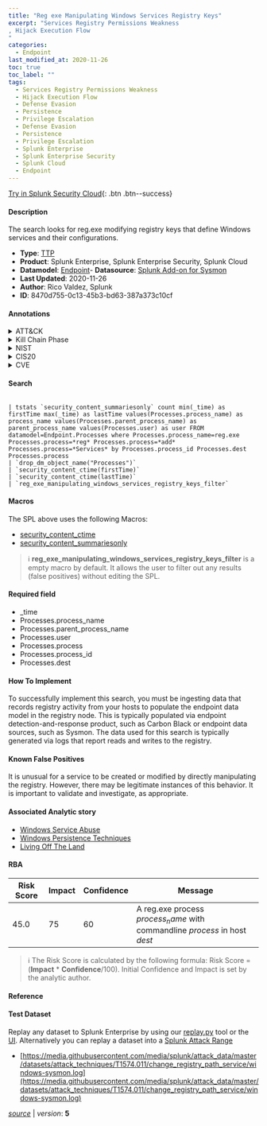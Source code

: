 ```yaml
---
title: "Reg exe Manipulating Windows Services Registry Keys"
excerpt: "Services Registry Permissions Weakness
, Hijack Execution Flow
"
categories:
  - Endpoint
last_modified_at: 2020-11-26
toc: true
toc_label: ""
tags:
  - Services Registry Permissions Weakness
  - Hijack Execution Flow
  - Defense Evasion
  - Persistence
  - Privilege Escalation
  - Defense Evasion
  - Persistence
  - Privilege Escalation
  - Splunk Enterprise
  - Splunk Enterprise Security
  - Splunk Cloud
  - Endpoint
---
```




[Try in Splunk Security Cloud](https://www.splunk.com/en_us/products/cyber-security.html){: .btn .btn--success}

#### Description

The search looks for reg.exe modifying registry keys that define Windows services and their configurations.

- **Type**: [TTP](https://github.com/splunk/security_content/wiki/Detection-Analytic-Types)
- **Product**: Splunk Enterprise, Splunk Enterprise Security, Splunk Cloud
- **Datamodel**: [Endpoint](https://docs.splunk.com/Documentation/CIM/latest/User/Endpoint)- **Datasource**: [Splunk Add-on for Sysmon](https://splunkbase.splunk.com/app/5709)
- **Last Updated**: 2020-11-26
- **Author**: Rico Valdez, Splunk
- **ID**: 8470d755-0c13-45b3-bd63-387a373c10cf


#### Annotations

<details>
  <summary>ATT&CK</summary>

<div markdown="1">


| ID             | Technique        |  Tactic             |
| -------------- | ---------------- |-------------------- |
| [T1574.011](https://attack.mitre.org/techniques/T1574/011/) | Services Registry Permissions Weakness | Defense Evasion, Persistence, Privilege Escalation |

| [T1574](https://attack.mitre.org/techniques/T1574/) | Hijack Execution Flow | Defense Evasion, Persistence, Privilege Escalation |

</div>
</details>


<details>
  <summary>Kill Chain Phase</summary>

<div markdown="1">

* Installation


</div>
</details>


<details>
  <summary>NIST</summary>

<div markdown="1">

* PR.IP
* PR.PT
* PR.AC
* PR.AT
* DE.CM



</div>
</details>

<details>
  <summary>CIS20</summary>

<div markdown="1">

* CIS 3
* CIS 5
* CIS 8



</div>
</details>

<details>
  <summary>CVE</summary>

<div markdown="1">


</div>
</details>

#### Search 

```

| tstats `security_content_summariesonly` count min(_time) as firstTime max(_time) as lastTime values(Processes.process_name) as process_name values(Processes.parent_process_name) as parent_process_name values(Processes.user) as user FROM datamodel=Endpoint.Processes where Processes.process_name=reg.exe Processes.process=*reg* Processes.process=*add* Processes.process=*Services* by Processes.process_id Processes.dest Processes.process 
| `drop_dm_object_name("Processes")` 
| `security_content_ctime(firstTime)` 
| `security_content_ctime(lastTime)` 
| `reg_exe_manipulating_windows_services_registry_keys_filter`
```

#### Macros
The SPL above uses the following Macros:
* [security_content_ctime](https://github.com/splunk/security_content/blob/develop/macros/security_content_ctime.yml)
* [security_content_summariesonly](https://github.com/splunk/security_content/blob/develop/macros/security_content_summariesonly.yml)

> :information_source:
> **reg_exe_manipulating_windows_services_registry_keys_filter** is a empty macro by default. It allows the user to filter out any results (false positives) without editing the SPL.

#### Required field
* _time
* Processes.process_name
* Processes.parent_process_name
* Processes.user
* Processes.process
* Processes.process_id
* Processes.dest


#### How To Implement
To successfully implement this search, you must be ingesting data that records registry activity from your hosts to populate the endpoint data model in the registry node. This is typically populated via endpoint detection-and-response product, such as Carbon Black or endpoint data sources, such as Sysmon. The data used for this search is typically generated via logs that report reads and writes to the registry.

#### Known False Positives
It is unusual for a service to be created or modified by directly manipulating the registry. However, there may be legitimate instances of this behavior. It is important to validate and investigate, as appropriate.

#### Associated Analytic story
* [Windows Service Abuse](/stories/windows_service_abuse)
* [Windows Persistence Techniques](/stories/windows_persistence_techniques)
* [Living Off The Land](/stories/living_off_the_land)




#### RBA

| Risk Score  | Impact      | Confidence   | Message      |
| ----------- | ----------- |--------------|--------------|
| 45.0 | 75 | 60 | A reg.exe process $process_name$ with commandline $process$ in host $dest$ |


> :information_source:
> The Risk Score is calculated by the following formula: Risk Score = (**Impact** * **Confidence**/100). Initial Confidence and Impact is set by the analytic author. 

#### Reference


#### Test Dataset
Replay any dataset to Splunk Enterprise by using our [replay.py](https://github.com/splunk/attack_data#using-replaypy) tool or the [UI](https://github.com/splunk/attack_data#using-ui).
Alternatively you can replay a dataset into a [Splunk Attack Range](https://github.com/splunk/attack_range#replay-dumps-into-attack-range-splunk-server)


* [https://media.githubusercontent.com/media/splunk/attack_data/master/datasets/attack_techniques/T1574.011/change_registry_path_service/windows-sysmon.log](https://media.githubusercontent.com/media/splunk/attack_data/master/datasets/attack_techniques/T1574.011/change_registry_path_service/windows-sysmon.log)



[*source*](https://github.com/splunk/security_content/tree/develop/detections/endpoint/reg_exe_manipulating_windows_services_registry_keys.yml) \| *version*: **5**